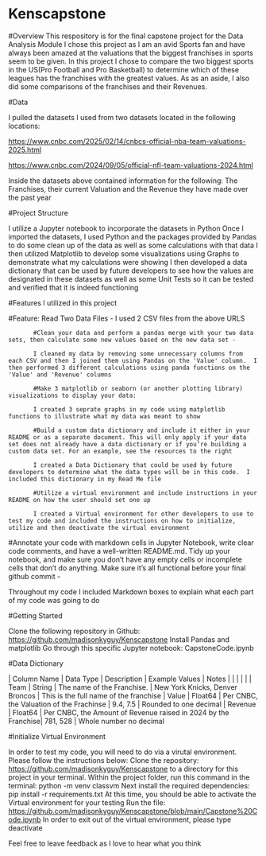 # Kenscapstone
#Overview
This respository is for the final capstone project for the Data Analysis Module
I chose this project as I am an avid Sports fan and have always been amazed at the valuations that the biggest franchises in sports seem to be given.  In this project I chose to compare the two biggest sports in the US(Pro Football and Pro Basketball) to determine which of these leagues has the franchises with the greatest values.  As as an aside, I also did some comparisons of the franchises and their Revenues.

#Data

I pulled the datasets I used from two datasets located in the following locations:

https://www.cnbc.com/2025/02/14/cnbcs-official-nba-team-valuations-2025.html

https://www.cnbc.com/2024/09/05/official-nfl-team-valuations-2024.html

Inside the datasets above contained information for the following:  The Franchises, their current Valuation and the Revenue they have made over the past year

#Project Structure

I utilize a Jupyter notebook to incorporate the datasets in Python
Once I imported the datasets, I used Python and the packages provided by Pandas to do some clean up of the data as well as some calculations with that data
I then utilized Matplotlib to develop some visualizations using Graphs to demonstrate what my calculations were showing
I then developed a data dictionary that can be used by future developers to see how the values are designated in these datasets as well as some Unit Tests so it can be tested and verified that it is indeed functioning

#Features I utilized in this project

#Feature:  Read Two Data Files - I used 2 CSV files from the above URLS
           
           #Clean your data and perform a pandas merge with your two data sets, then calculate some new values based on the new data set -  
           
           I cleaned my data by removing some unnecessary columns from each CSV and then I joined them using Pandas on the 'Value' column.  I then performed 3 different calculations using panda functions on the 'Value' and 'Revenue' columns

           #Make 3 matplotlib or seaborn (or another plotting library) visualizations to display your data:  
           
           I created 3 seprate graphs in my code using matplotlib functions to illustrate what my data was meant to show

           #Build a custom data dictionary and include it either in your README or as a separate document. This will only apply if your data set does not already have a data dictionary or if you’re building a custom data set. For an example, see the resources to the right 
           
           I created a Data Dictionary that could be used by future developers to determine what the data types will be in this code.  I included this dictionary in my Read Me file

           #Utilize a virtual environment and include instructions in your README on how the user should set one up

           I created a Virtual environment for other developers to use to test my code and included the instructions on how to initialize, utilize and then deactivate the virtual environment

           
#Annotate your code with markdown cells in Jupyter Notebook, write clear code comments, and have a well-written README.md. Tidy up your notebook, and make sure you don’t have any empty cells or incomplete cells that don’t do anything. Make sure it’s all functional before your final github commit -  

 Throughout my code I included Markdown boxes to explain what each part of my code was going to do

#Getting Started

  Clone the following repository in Github:  https://github.com/madisonkyguy/Kenscapstone
  Install Pandas and matplotlib
  Go through this specific Jupyter notebook:  CapstoneCode.ipynb

#Data Dictionary

|  Column Name |  Data Type |  Description                                                    |  Example Values                  |   Notes
|              |            |                                                                 |                                  |
|   Team       |   String   |  The name of the Franchise.                                     |  New York Knicks, Denver Broncos | This is the full name of the franchise
|   Value      |   Float64  |  Per CNBC, the Valuation of the Frachinse                       |   9.4, 7.5                       | Rounded to one decimal
|   Revenue    |   Float64  |  Per CNBC, the Amount of Revenue raised in 2024 by the Franchise|  781, 528                        | Whole number no decimal

#Initialize Virtual Environment

In order to test my code, you will need to do via a virutal environment.  Please follow the instructions below:
Clone the repository: https://github.com/madisonkyguy/Kenscapstone to a directory for this project in your terminal.
Within the project folder, run this command in the terminal: python -m venv classvm
Next install the required dependencies: pip install -r requirements.txt
At this time, you should be able to activate the Virtual environment for your testing
Run the file: https://github.com/madisonkyguy/Kenscapstone/blob/main/Capstone%20Code.ipynb
In order to exit out of the virtual environment, please type deactivate

Feel free to leave feedback as I love to hear what you think